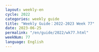 ```yaml
---
layout: weekly-en
cycle: 2022
categories: weekly guide
title: "Weekly Guide：2022-2023 Week 77"
date: 2023-06-25
permalink: "/en/guide/2022/wk77.html"
weekNum: 77
language: English
---
```


